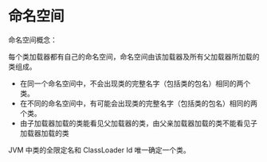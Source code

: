 # 命名空间
命名空间概念：

每个类加载器都有自己的命名空间，命名空间由该加载器及所有父加载器所加载的类组成。

- 在同一个命名空间中，不会出现类的完整名字（包括类的包名）相同的两个类。
- 在不同的命名空间中，有可能会出现类的完整名字（包括类的包名）相同的两个类。  
- 由子加载器加载的类能看见父加载器的类，由父亲加载器加载的类不能看见子加载器加载的类

JVM 中类的全限定名和 ClassLoader Id 唯一确定一个类。